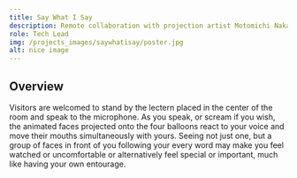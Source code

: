 ```yaml
---
title: Say What I Say
description: Remote collaboration with projection artist Motomichi Nakamura.
role: Tech Lead
img: /projects_images/saywhatisay/poster.jpg
alt: nice image
---
```


## Overview

Visitors are welcomed to stand by the lectern placed in the center of the room and speak to the microphone. As you speak, or scream if you wish, the animated faces projected onto the four balloons react to your voice and move their mouths simultaneously with yours. Seeing not just one, but a group of faces in front of you following your every word may make you feel watched or uncomfortable or alternatively feel special or important, much like having your own entourage.
